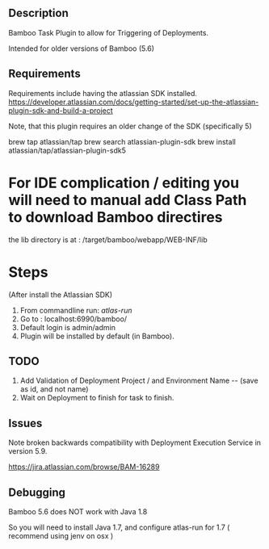 ## Description

Bamboo Task Plugin to allow for Triggering of Deployments.

Intended for older versions of Bamboo (5.6)

## Requirements

Requirements include having the atlassian SDK installed.
https://developer.atlassian.com/docs/getting-started/set-up-the-atlassian-plugin-sdk-and-build-a-project

Note, that this plugin requires an older change of the SDK (specifically 5)

brew tap atlassian/tap
brew search atlassian-plugin-sdk
brew install atlassian/tap/atlassian-plugin-sdk5

# For IDE complication / editing you will need to manual add Class Path to download Bamboo directires
the lib directory is at : /target/bamboo/webapp/WEB-INF/lib

# Steps

(After install the Atlassian SDK)

1. From commandline run: *atlas-run*
2. Go to : localhost:6990/bamboo/
3. Default login is admin/admin
4. Plugin will be installed by default (in Bamboo).

## TODO
1. Add Validation of Deployment Project / and Environment Name -- (save as id, and not name)
2. Wait on Deployment to finish for task to finish.

## Issues

Note broken backwards compatibility with Deployment Execution Service in version 5.9.

https://jira.atlassian.com/browse/BAM-16289

## Debugging

Bamboo 5.6 does NOT work with Java 1.8

So you will need to install Java 1.7, and configure atlas-run for 1.7  ( recommend using jenv on osx )